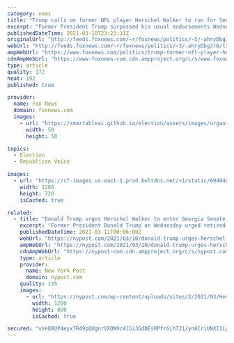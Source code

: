 ```yaml
---
category: news
title: "Trump calls on former NFL player Herschel Walker to run for Senate in Georgia"
excerpt: "Former President Trump surpassed his usual endorsements Wednesday, this time instead calling on former NFL player Herschel Walker to run for Senate in Georgia. "
publishedDateTime: 2021-03-10T23:23:31Z
originalUrl: "http://feeds.foxnews.com/~r/foxnews/politics/~3/-ahryDbgJr0/trump-former-nfl-player-herschel-walker-senate-georgia"
webUrl: "http://feeds.foxnews.com/~r/foxnews/politics/~3/-ahryDbgJr0/trump-former-nfl-player-herschel-walker-senate-georgia"
ampWebUrl: "https://www.foxnews.com/politics/trump-former-nfl-player-herschel-walker-senate-georgia.amp"
cdnAmpWebUrl: "https://www-foxnews-com.cdn.ampproject.org/c/s/www.foxnews.com/politics/trump-former-nfl-player-herschel-walker-senate-georgia.amp"
type: article
quality: 172
heat: 192
published: true

provider:
  name: Fox News
  domain: foxnews.com
  images:
    - url: "https://smartableai.github.io/election/assets/images/organizations/foxnews.com-50x50.jpg"
      width: 50
      height: 50

topics:
  - Election
  - Republican Voice

images:
  - url: "https://cf-images.us-east-1.prod.boltdns.net/v1/static/694940094001/1a3b9981-65cb-4390-b809-4794e0a3be2d/2d52dade-2ecc-4f24-a1ff-c184491dcef7/1280x720/match/image.jpg"
    width: 1280
    height: 720
    isCached: true

related:
  - title: "Donald Trump urges Herschel Walker to enter Georgia Senate race"
    excerpt: "Former President Donald Trump on Wednesday urged retired pro-football running back Herschel Walker to run for the U.S. Senate next year in Georgia. Walker, 59, was born in the Peach State and"
    publishedDateTime: 2021-03-11T00:06:00Z
    webUrl: "https://nypost.com/2021/03/10/donald-trump-urges-herschel-walker-to-enter-georgia-senate-race/"
    ampWebUrl: "https://nypost.com/2021/03/10/donald-trump-urges-herschel-walker-to-enter-georgia-senate-race/amp/"
    cdnAmpWebUrl: "https://nypost-com.cdn.ampproject.org/c/s/nypost.com/2021/03/10/donald-trump-urges-herschel-walker-to-enter-georgia-senate-race/amp/"
    type: article
    provider:
      name: New York Post
      domain: nypost.com
    quality: 135
    images:
      - url: "https://nypost.com/wp-content/uploads/sites/2/2021/03/Herschel-Walker-Donald-Trump.jpg?quality=90&strip=all&w=1200"
        width: 1200
        height: 800
        isCached: true

secured: "vVe8RUP4eyx7R49pQUgnrVXON9c4l5i3GdDEsRPfrGihT21/ynACriUNXI1LgwSROyUjTBLbost8x0bxXbmIEGSs5MPCvQaTCdi9QEdUu09d/HM7uBBEkiN1kF+CfVFN4Josm0CV72cKyLp0aT/E4ElTqzOcWj0i7Bu4FqD+ANAcy2SR9ktGA8WKdVClXTWgHSCXjyVytyo6mshppy3YvHbl4TqbJuSERbJaqG18uqDPOlElZGsC5Wcnkr4/Y0v7TuFnnYOb9S9/8ktu2opx9+lA9u5GXT2HXNYlixH5iTVOvZ1ElK/wRL1bwiz/Oq0KXBrva6undNeCeIFBgbHXni2DODAvpnr7Q5CZFcVoMjE=;Q4ft52wTr+wtUZL7Njx5TQ=="
---
```


